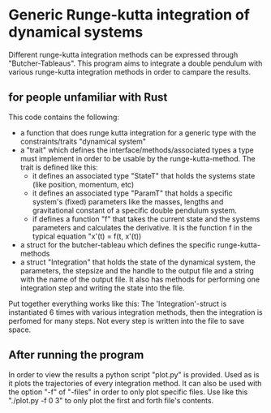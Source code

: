 # Generic Runge-kutta integration of dynamical systems

Different runge-kutta integration methods can be expressed 
through "Butcher-Tableaus". This program aims to integrate 
a double pendulum with various runge-kutta integration methods
in order to campare the results.

## for people unfamiliar with Rust

This code contains the following:
- a function that does runge kutta integration for a generic type with the constraints/traits "dynamical system"
- a "trait" which defines the interface/methods/associated types a type must implement in order to be usable by the runge-kutta-method. The trait is defined like this:
    - it defines an associated type "StateT" that holds the systems state (like position, momentum, etc)
    - it defines an associated type "ParamT" that holds a specific system's (fixed) parameters like the masses, lengths and gravitational constant of a specific double pendulum system. 
    - if defines a function "f" that takes the current state and the systems parameters and calculates the derivative. It is the function f in the typical equation "x'(t) = f(t, x'(t))
- a struct for the butcher-tableau which defines the specific runge-kutta-methods
- a struct "Integration" that holds the state of the dynamical system, the parameters, the stepsize and the handle to the output file and a string with the name of the output file. It also has methods for performing one integration step and writing the state into the file.

Put together everything works like this:
The 'Integration'-struct is instantiated 6 times with various integration methods, then the integration is perfomed for many steps. Not every step is written into the file to save space.

## After running the program
In order to view the results a python script "plot.py" is provided. Used as is it plots the trajectories of every integration method. It can also be used with the option "-f" of "-files" in order to only plot specific files. Use like this "./plot.py -f 0 3" to only plot the first and forth file's contents.